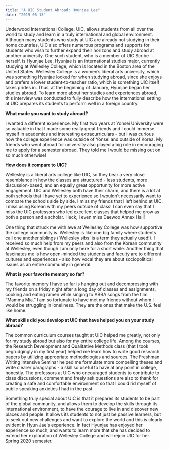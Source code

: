 ```yaml
---
title: "A UIC Student Abroad: Hyunjae Lee"
date: "2019-06-13"
---
```


Underwood International College, UIC, allows students from all over the world to study and learn in a truly international and global environment. Although many students who study at UIC are already not studying in their home countries, UIC also offers numerous programs and supports for students who wish to further expand their horizons and study abroad at another university. One such student, who is a member of UIC Scribe herself, is Hyunjae Lee. Hyunjae is an international studies major, currently studying at Wellesley College, which is located in the Boston area of the United States. Wellesley College is a women’s liberal arts university, which was something Hyunjae looked for when studying abroad, since she enjoys and prefers a lower student-to-teacher ratio, which is something UIC itself takes prides in. Thus, at the beginning of January, Hyunjae began her studies abroad. To learn more about her studies and experiences abroad, this interview was conducted to fully describe how the international setting at UIC prepares its students to perform well in a foreign country.

**What made you want to study abroad?**

I wanted a different experience. My first two years at Yonsei University were so valuable in that I made some really great friends and I could immerse myself in academics and interesting extracurriculars - but I was curious how the college experience was outside of Yonsei and outside of Korea. My friends who went abroad for university also played a big role in encouraging me to apply for a semester abroad. They told me I would be missing out on so much otherwise!

**How does it compare to UIC?**

Wellesley is a liberal arts college like UIC, so they bear a very close resemblance in how the classes are structured - less students, more discussion-based, and an equally great opportunity for more active engagement. UIC and Wellesley both have their charm, and there is a lot at both schools that I have yet to experience so I wouldn’t necessarily want to compare the schools side by side. I miss my friends that I left behind at UIC. I miss using Korean with my peers outside of class! I can even say that I miss the UIC professors who led excellent classes that helped me grow as both a person and a scholar. Heck, I even miss Daewoo Annex Hall!

One thing that struck me with awe at Wellesley College was how supportive the college community is. Wellesley is like one big family where students call one another siblings (‘Wellesley sibs’ is a term they actually used!). I received so much help from my peers and also from the Korean community at Wellesley, even though I am only here for a short while. Another thing that fascinates me is how open-minded the students and faculty are to different cultures and experiences - also how vocal they are about sociopolitical issues as an entire community in general.

**What is your favorite memory so far?**

The favorite memory I have so far is hanging out and decompressing with my friends on a friday night after a long day of classes and assignments, cooking and eating ramen while singing to ABBA songs from the film “Mamma Mia.” I am so fortunate to have met my friends without whom I would be struggling in loneliness. They are the ones that make the U.S. feel like home.

**What skills did you develop at UIC that have helped you on your study abroad?**

The common curriculum courses taught at UIC helped me greatly, not only for my study abroad but also for my entire college life. Among the courses, the Research Development and Qualitative Methods class (that I took begrudgingly in my first year) helped me learn how to write good research papers by utilizing appropriate methodologies and sources. The Freshman Writing Intensive Seminar helped me formulate more compelling theses and write clearer paragraphs - a skill so useful to have at any point in college, honestly. The professors at UIC who encouraged students to contribute to class discussions, comment and freely ask questions are also to thank for creating a safe and comfortable environment so that I could rid myself of public speaking anxieties I had in the past.

Something truly special about UIC is that it prepares its students to be part of the global community, and allows them to develop the skills through its international environment, to have the courage to live in and discover new places and people. It allows its students to not just be passive learners, but to seek out new challenges and want to explore the world and this is clearly evident in Hyun Jae's experience. In fact Hyunjae has enjoyed her experience so much, and wants to learn more that she has decided to extend her exploration of Wellesley College and will rejoin UIC for her Spring 2020 semester.
